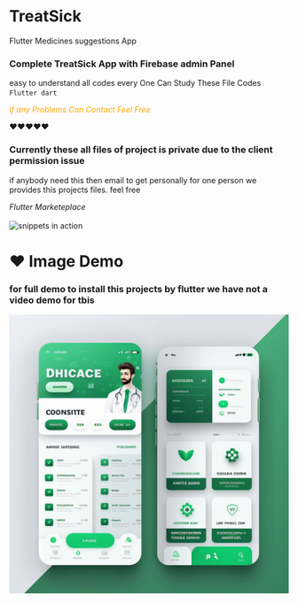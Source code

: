 # TreatSick
Flutter Medicines suggestions App
### Complete TreatSick App with Firebase admin Panel 

easy to understand all codes every One Can Study These File Codes
<code> Flutter dart </code>

<i> <p style="color:orange;"> if any Problems Can Contact Feel Free </p> </i>
❤❤❤❤❤ 

### Currently these all files of project is private due to the client permission issue
 if anybody need this then email to get personally for one person 
 we provides this projects files. feel free
 
<i> Flutter Marketeplace </i>
<br> </br>
![snippets in action](https://github.com/HassanAmeer/Flutter-Pdf-Extra-All-In-One-Ui/blob/main/loadcat.gif)


# ❤ Image Demo
### for full demo to install this projects by flutter we have not a video demo for tbis
![snippets in action](https://github.com/HassanAmeer/TreatSick/blob/main/treatsickdemo1.png)
